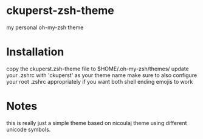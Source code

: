 # ckuperst-zsh-theme
my personal oh-my-zsh theme

# Installation

copy the ckuperst.zsh-theme file to $HOME/.oh-my-zsh/themes/
update your .zshrc with 'ckuperst' as your theme name
make sure to also configure your root .zshrc appropriately if you want both shell ending emojis to work

# Notes

this is really just a simple theme based on nicoulaj theme using different unicode symbols.
